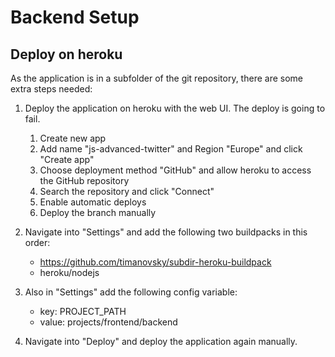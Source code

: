 # Backend Setup

## Deploy on heroku

As the application is in a subfolder of the git repository, there are some extra steps needed:

1. Deploy the application on heroku with the web UI. The deploy is going to fail.

   1. Create new app
   2. Add name "js-advanced-twitter" and Region "Europe" and click "Create app"
   3. Choose deployment method "GitHub" and allow heroku to access the GitHub repository
   4. Search the repository and click "Connect"
   5. Enable automatic deploys
   6. Deploy the branch manually

2. Navigate into "Settings" and add the following two buildpacks in this order:

   - https://github.com/timanovsky/subdir-heroku-buildpack
   - heroku/nodejs

3. Also in "Settings" add the following config variable:

   - key: PROJECT_PATH
   - value: projects/frontend/backend

4. Navigate into "Deploy" and deploy the application again manually.
